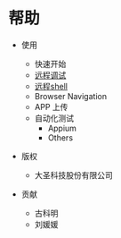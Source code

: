 # 帮助

- 使用
	- 快速开始
	- [远程调试](/[zh_CN]-remote-debug.md)
	- [远程shell](/[zh_CN]-Remote-Shell.md)
	- Browser Navigation
	- APP 上传
	- 自动化测试
		- Appium
		- Others
		
	
- 版权
	- 大圣科技股份有限公司
- 贡献
	- 古科明
	- 刘媛媛
